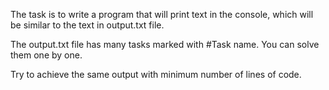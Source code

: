 The task is to write a program that will print text in the console, which will be similar to the text in output.txt file.

The output.txt file has many tasks marked with #Task name. You can solve them one by one.

Try to achieve the same output with minimum number of lines of code.
